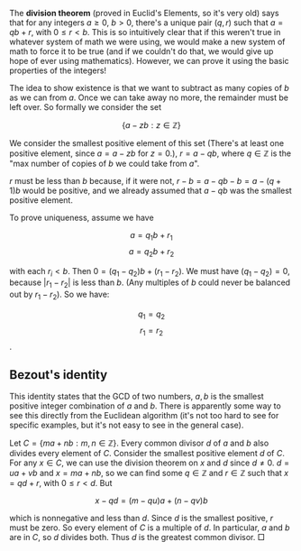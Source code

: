 The **division theorem** (proved in Euclid's Elements, so it's very old) says that for any integers $a \geq 0$, $b > 0$, there's a unique pair $(q,r)$ such that $a = qb + r$, with $0 \leq r < b$. This is so intuitively clear that if this weren't true in whatever system of math we were using, we would make a new system of math to force it to be true (and if we couldn't do that, we would give up hope of ever using mathematics). However, we can prove it using the basic properties of the integers!

The idea to show existence is that we want to subtract as many copies of $b$ as we can from $a$. Once we can take away no more, the remainder must be left over. So formally we consider the set

$$\{a - zb : z \in \mathbb{Z}\}$$

We consider the smallest positive element of this set (There's at least one positive element, since $a = a - zb$ for $z = 0$.), $r = a - qb$, where $q \in \mathbb{Z}$ is the "max number of copies of $b$ we could take from $a$". 

$r$ must be less than $b$ because, if it were not, $r - b = a - qb - b = a - (q+1)b$ would be positive, and we already assumed that $a - qb$ was the smallest positive element.


To prove uniqueness, assume we have

$$a = q_1 b + r_1$$
$$a = q_2 b + r_2$$

with each $r_i < b$. Then $0 = (q_1 - q_2)b + (r_1 - r_2)$. We must have $(q_1 - q_2) = 0$, because $|r_1 - r_2|$ is less than $b$. (Any multiples of $b$ could never be balanced out by $r_1 - r_2$). So we have:

$$q_1 = q_2$$
$$r_1 = r_2$$.


## Bezout's identity
This identity states that the GCD of two numbers, $a, b$ is the smallest positive integer combination of $a$ and $b$. There is apparently some way to see this directly from the Euclidean algorithm (it's not too hard to see for specific examples, but it's not easy to see in the general case).

Let $C = \{m a + n b : m, n \in \mathbb{Z}\}$. Every common divisor $d$ of $a$ and $b$ also divides every element of $C$. Consider the smallest positive element $d$ of $C$. For any $x \in C$, we can use the division theorem on $x$ and $d$ since $d \neq 0$. $d = u a + v b$ and $x = m a + n b$, so we can find some $q \in \mathbb{Z}$ and $r \in \mathbb{Z}$ such that $x = q d + r$, with $0 \leq r < d$. But

$$x - qd = (m - q u) a + (n - q v) b $$

which is nonnegative and less than $d$. Since $d$ is the smallest positive, $r$ must be zero. So every element of $C$ is a multiple of $d$. In particular, $a$ and $b$ are in $C$, so $d$ divides both. Thus $d$ is the greatest common divisor. $\Box$
